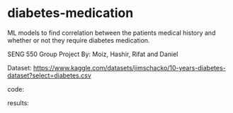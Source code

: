 # diabetes-medication
ML models to find correlation between the patients medical history and whether or not they require diabetes medication.

SENG 550 Group Project By: Moiz, Hashir, Rifat and Daniel 

Dataset: https://www.kaggle.com/datasets/jimschacko/10-years-diabetes-dataset?select=diabetes.csv

code:

results: 
